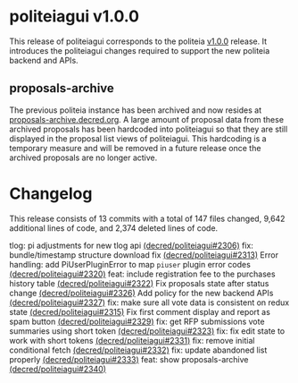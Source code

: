 politeiagui v1.0.0
====

This release of politeiagui corresponds to the politeia
[v1.0.0](https://github.com/decred/politeia/releases/tag/v1.0.0) release. It
introduces the politeiagui changes required to support the new politeia backend
and APIs.

## proposals-archive

The previous politeia instance has been archived and now resides at
[proposals-archive.decred.org](https://proposals-archive.decred.org). A large
amount of proposal data from these archived proposals has been hardcoded into
politeiagui so that they are still displayed in the proposal list views of
politeiagui. This hardcoding is a temporary measure and will be removed in a
future release once the archived proposals are no longer active.  

# Changelog

This release consists of 13 commits with a total of 147 files changed, 9,642
additional lines of code, and 2,374 deleted lines of code.

tlog: pi adjustments for new tlog api [(decred/politeiagui#2306)](https://github.com/decred/politeiagui/pull/2306)
fix: bundle/timestamp structure download fix [(decred/politeiagui#2313)](https://github.com/decred/politeiagui/pull/2313)
Error handling: add PiUserPluginError to map `piuser` plugin error codes [(decred/politeiagui#2320)](https://github.com/decred/politeiagui/pull/2320)
feat: include registration fee to the purchases history table [(decred/politeiagui#2322)](https://github.com/decred/politeiagui/pull/2322)
Fix proposals state after status change [(decred/politeiagui#2326)](https://github.com/decred/politeiagui/pull/2326)
Add policy for the new backend APIs [(decred/politeiagui#2327)](https://github.com/decred/politeiagui/pull/2327)
fix: make sure all vote data is consistent on redux state [(decred/politeiagui#2315)](https://github.com/decred/politeiagui/pull/2315)
Fix first comment display and report as spam button [(decred/politeiagui#2329)](https://github.com/decred/politeiagui/pull/2329)
fix: get RFP submissions vote summaries using short token [(decred/politeiagui#2323)](https://github.com/decred/politeiagui/pull/2323)
fix: fix edit state to work with short tokens [(decred/politeiagui#2331)](https://github.com/decred/politeiagui/pull/2331)
fix: remove initial conditional fetch [(decred/politeiagui#2332)](https://github.com/decred/politeiagui/pull/2332)
fix: update abandoned list properly [(decred/politeiagui#2333)](https://github.com/decred/politeiagui/pull/2333)
feat: show proposals-archive [(decred/politeiagui#2340)](https://github.com/decred/politeiagui/pull/2340)
